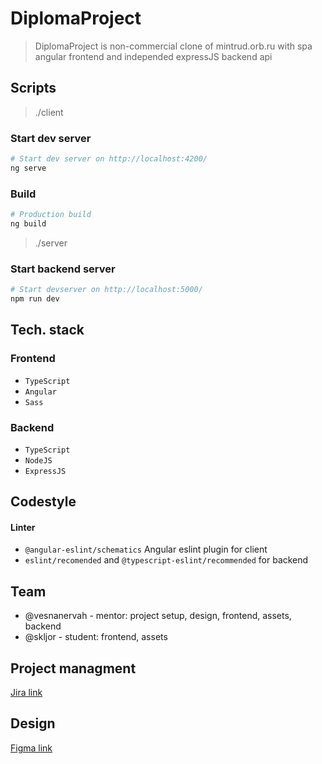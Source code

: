 # DiplomaProject

> DiplomaProject is non-commercial clone of mintrud.orb.ru with spa angular frontend and independed expressJS backend api


## Scripts

> ./client

### Start dev server

```bash
# Start dev server on http://localhost:4200/
ng serve
```

### Build

```bash
# Production build
ng build
```

> ./server

### Start backend server

```bash
# Start devserver on http://localhost:5000/
npm run dev
```

## Tech. stack

### Frontend

- `TypeScript`
- `Angular`
- `Sass`

### Backend

- `TypeScript`
- `NodeJS`
- `ExpressJS`

## Codestyle

#### Linter

- `@angular-eslint/schematics` Angular eslint plugin for client
- `eslint/recomended` and `@typescript-eslint/recommended` for backend

## Team

- @vesnanervah - mentor: project setup, design, frontend, assets, backend
- @skljor - student: frontend, assets

## Project managment
[Jira link](https://nanervakh.atlassian.net/jira/software/projects/KAN/boards/1)

## Design

[Figma link](https://www.figma.com/file/GHo8uCBcghDFW3b7Dy7N4d/diploma-project%3A-mintrud.orb.ru?node-id=0%3A1&mode=dev)
